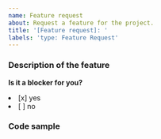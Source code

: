 ```yaml
---
name: Feature request
about: Request a feature for the project.
title: '[Feature request]: '
labels: 'type: Feature Request'
---
```


### Description of the feature
<!--
Is your feature request related to a problem? Please describe.
Describe the solution you'd like.
Describe alternatives you've considered
-->

**Is it a blocker for you?**
<!--
Tick putting 'x' inside the box.
-->
<li>[x] yes</li>
<li>[ ] no</li>

### Code sample
